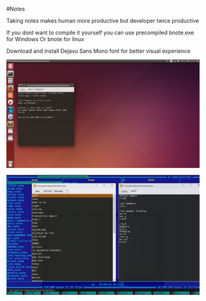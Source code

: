 #Notes

Taking notes makes human more productive but developer twice productive

If you dont want to compile it yourself you can use precompiled bnote.exe for Windows
Or bnote for linux

Download and install Dejavu Sans Mono font for better visual experience

![Screenshot](./screen2.png)

![Screenshot](./screen1.png)